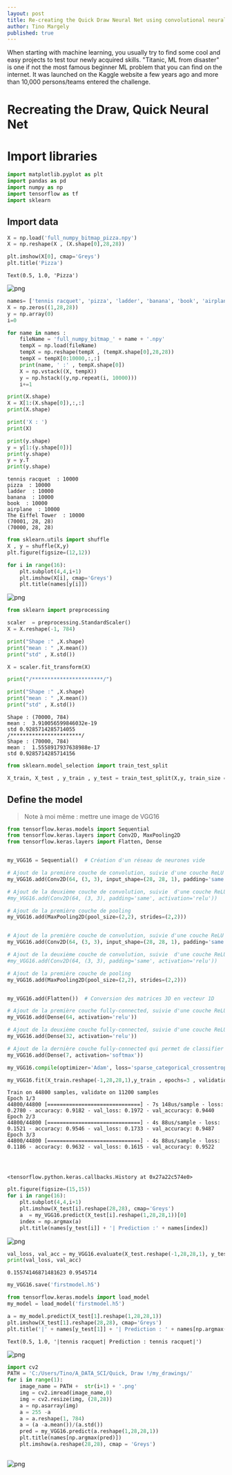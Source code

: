 ```yaml
---
layout: post
title: Re-creating the Quick Draw Neural Net using convolutional neural network
author: Tino Margely
published: true
---
```

When starting with machine learning, you usually try to find some cool and easy projects to test tour newly acquired skills. "Titanic, ML from disaster" is one if not the most famous beginner ML problem that you can find on the internet.  It was launched on the Kaggle website a few years ago and more than 10,000 persons/teams entered the challenge.

# Recreating the Draw, Quick Neural Net 


# Import libraries
```python
import matplotlib.pyplot as plt
import pandas as pd
import numpy as np
import tensorflow as tf
import sklearn
```

## Import data




```python
X = np.load('full_numpy_bitmap_pizza.npy')
X = np.reshape(X , (X.shape[0],28,28))
```


```python
plt.imshow(X[0], cmap='Greys')
plt.title('Pizza')
```




    Text(0.5, 1.0, 'Pizza')




![png](/images/output_7_1.png)



```python
names= ['tennis racquet', 'pizza', 'ladder', 'banana', 'book', 'airplane', 'The Eiffel Tower']
X = np.zeros((1,28,28))
y = np.array(0)
i=0

for name in names :
    fileName = 'full_numpy_bitmap_' + name + '.npy'
    tempX = np.load(fileName)
    tempX = np.reshape(tempX , (tempX.shape[0],28,28))
    tempX = tempX[0:10000,:,:]
    print(name, ' :' , tempX.shape[0])
    X = np.vstack((X, tempX))
    y = np.hstack((y,np.repeat(i, 10000)))
    i+=1

print(X.shape)
X = X[1:(X.shape[0]),:,:]
print(X.shape)

print('X : ')
print(X)

print(y.shape)
y = y[1:(y.shape[0])]
print(y.shape)
y = y.T
print(y.shape)
```

    tennis racquet  : 10000
    pizza  : 10000
    ladder  : 10000
    banana  : 10000
    book  : 10000
    airplane  : 10000
    The Eiffel Tower  : 10000
    (70001, 28, 28)
    (70000, 28, 28)






```python
from sklearn.utils import shuffle
X , y = shuffle(X,y)
plt.figure(figsize=(12,12))

for i in range(16):
    plt.subplot(4,4,i+1)
    plt.imshow(X[i], cmap='Greys')
    plt.title(names[y[i]])
```


![png](/images/output_9_0.png)



```python
from sklearn import preprocessing
```


```python
scaler  = preprocessing.StandardScaler()
X = X.reshape(-1, 784)

print("Shape :" ,X.shape)
print("mean : " ,X.mean())
print("std" , X.std())

X = scaler.fit_transform(X)

print("/***********************/")

print("Shape :" ,X.shape)
print("mean : " ,X.mean())
print("std" , X.std())

```

    Shape : (70000, 784)
    mean :  3.910056599846032e-19
    std 0.9285714285714055
    /***********************/
    Shape : (70000, 784)
    mean :  1.5558917937638988e-17
    std 0.9285714285714156
    


```python
from sklearn.model_selection import train_test_split

X_train, X_test , y_train , y_test = train_test_split(X,y, train_size = 0.8)
```



## Define the model

> Note à moi même : mettre une image de VGG16


```python
from tensorflow.keras.models import Sequential
from tensorflow.keras.layers import Conv2D, MaxPooling2D
from tensorflow.keras.layers import Flatten, Dense


my_VGG16 = Sequential()  # Création d'un réseau de neurones vide 

# Ajout de la première couche de convolution, suivie d'une couche ReLU
my_VGG16.add(Conv2D(64, (3, 3), input_shape=(28, 28, 1), padding='same', activation='relu'))

# Ajout de la deuxième couche de convolution, suivie  d'une couche ReLU
#my_VGG16.add(Conv2D(64, (3, 3), padding='same', activation='relu'))

# Ajout de la première couche de pooling
my_VGG16.add(MaxPooling2D(pool_size=(2,2), strides=(2,2)))


# Ajout de la première couche de convolution, suivie d'une couche ReLU
my_VGG16.add(Conv2D(64, (3, 3), input_shape=(28, 28, 1), padding='same', activation='relu'))

# Ajout de la deuxième couche de convolution, suivie  d'une couche ReLU
#my_VGG16.add(Conv2D(64, (3, 3), padding='same', activation='relu'))

# Ajout de la première couche de pooling
my_VGG16.add(MaxPooling2D(pool_size=(2,2), strides=(2,2)))


my_VGG16.add(Flatten())  # Conversion des matrices 3D en vecteur 1D

# Ajout de la première couche fully-connected, suivie d'une couche ReLU
my_VGG16.add(Dense(64, activation='relu'))

# Ajout de la deuxième couche fully-connected, suivie d'une couche ReLU
my_VGG16.add(Dense(32, activation='relu'))

# Ajout de la dernière couche fully-connected qui permet de classifier
my_VGG16.add(Dense(7, activation='softmax'))
```


```python
my_VGG16.compile(optimizer='Adam', loss='sparse_categorical_crossentropy', metrics=['accuracy'])
```


```python
my_VGG16.fit(X_train.reshape(-1,28,28,1),y_train , epochs=3 , validation_split=0.2)
```

    Train on 44800 samples, validate on 11200 samples
    Epoch 1/3
    44800/44800 [==============================] - 7s 148us/sample - loss: 0.2780 - accuracy: 0.9182 - val_loss: 0.1972 - val_accuracy: 0.9440
    Epoch 2/3
    44800/44800 [==============================] - 4s 88us/sample - loss: 0.1521 - accuracy: 0.9546 - val_loss: 0.1733 - val_accuracy: 0.9487
    Epoch 3/3
    44800/44800 [==============================] - 4s 88us/sample - loss: 0.1186 - accuracy: 0.9632 - val_loss: 0.1615 - val_accuracy: 0.9522
    



    <tensorflow.python.keras.callbacks.History at 0x27a22c574e0>




```python
plt.figure(figsize=(15,15))
for i in range(16):
    plt.subplot(4,4,i+1)
    plt.imshow(X_test[i].reshape(28,28), cmap='Greys')
    a  = my_VGG16.predict(X_test[i].reshape(1,28,28,1))[0]
    index = np.argmax(a)
    plt.title(names[y_test[i]] + '| Prediction :' + names[index])

```


![png](/images/output_20_0.png)



```python
val_loss, val_acc = my_VGG16.evaluate(X_test.reshape(-1,28,28,1), y_test)
print(val_loss, val_acc)
```

    0.15574146871481623 0.9545714
    


```python
my_VGG16.save('firstmodel.h5')
```


```python
from tensorflow.keras.models import load_model
my_model = load_model('firstmodel.h5')
```


```python
a = my_model.predict(X_test[1].reshape(1,28,28,1))
plt.imshow(X_test[1].reshape(28,28), cmap='Greys')
plt.title('|' + names[y_test[1]] + '| Prediction : ' + names[np.argmax(a)] + '|')
```




    Text(0.5, 1.0, '|tennis racquet| Prediction : tennis racquet|')




![png](/images/output_24_1.png)



```python
import cv2
PATH = 'C:/Users/Tino/A_DATA_SCI/Quick, Draw !/my_drawings/'
for i in range(1):
    image_name = PATH +  str(i+1) + '.png'
    img = cv2.imread(image_name,0)
    img = cv2.resize(img, (28,28))
    a = np.asarray(img)
    a = 255 -a
    a = a.reshape(1, 784)
    a = (a -a.mean())/(a.std())
    pred = my_VGG16.predict(a.reshape(1,28,28,1))
    plt.title(names[np.argmax(pred)])
    plt.imshow(a.reshape(28,28), cmap = 'Greys')
    

```


![png](/images/output_25_0.png)
